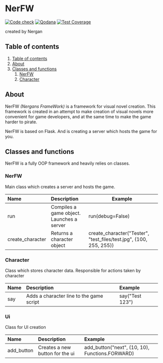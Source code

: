 # NerFW

[![Code check](https://github.com/Nergan123/NerFW/actions/workflows/Checks.yml/badge.svg)](https://github.com/Nergan123/NerFW/actions/workflows/Checks.yml)
[![Qodana](https://github.com/Nergan123/NerFW/actions/workflows/qodana_code_quality.yml/badge.svg)](https://github.com/Nergan123/NerFW/actions/workflows/qodana_code_quality.yml)
[![Test Coverage](https://github.com/Nergan123/NerFW/blob/Development_branch/tests/coverage.svg)](https://github.com/Nergan123/NerFW/actions/workflows/test_coverage.yml)

created by Nergan


## Table of contents

1. [Table of contents](#table-of-contents)
2. [About](#about)
3. [Classes and functions](#classes-and-functions)
   1) [NerFW](#nerfw-1)
   2) [Character](#character)


## About

NerFW *(Nergans FrameWork)* is a framework for visual novel creation. This framework
is created in an attempt to make creation of visual novels more convenient for game developers,
and at the same time to make the game harder to pirate. 

NerFW is based on Flask. And is creating a server which hosts the game for you.


## Classes and functions

NerFW is a fully OOP framework and heavily relies on classes.

### NerFW

Main class which creates a server and hosts the game.

| **Name**         | **Description**                           | **Example**                                                        |
|:-----------------|:------------------------------------------|--------------------------------------------------------------------|
| run              | Compiles a game object. Launches a server | run(debug=False)                                                   |
| create_character | Returns a character object                | create_character("Tester", "test_files/test.jpg", (100, 255, 255)) |

### Character

Class which stores character data. Responsible for actions taken by character

| **Name** | **Description**                          | **Example**     |
|:---------|:-----------------------------------------|:----------------|
| say      | Adds a character line to the game script | say("Test 123") |

### Ui

Class for UI creation

| **Name**   | **Description**                 | **Example**                                     |
|:-----------|:--------------------------------|:------------------------------------------------|
| add_button | Creates a new button for the ui | add_button("next", (10, 10), Functions.FORWARD) |
